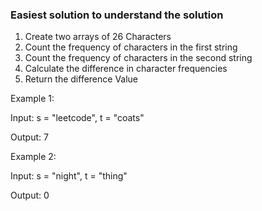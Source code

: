 ### Easiest solution to understand the solution

1. Create two arrays of 26 Characters
2. Count the frequency of characters in the first string
3. Count the frequency of characters in the second string
4. Calculate the difference in character frequencies
5. Return the difference Value

Example 1:

Input: s = "leetcode", t = "coats"

Output: 7

Example 2:

Input: s = "night", t = "thing"

Output: 0